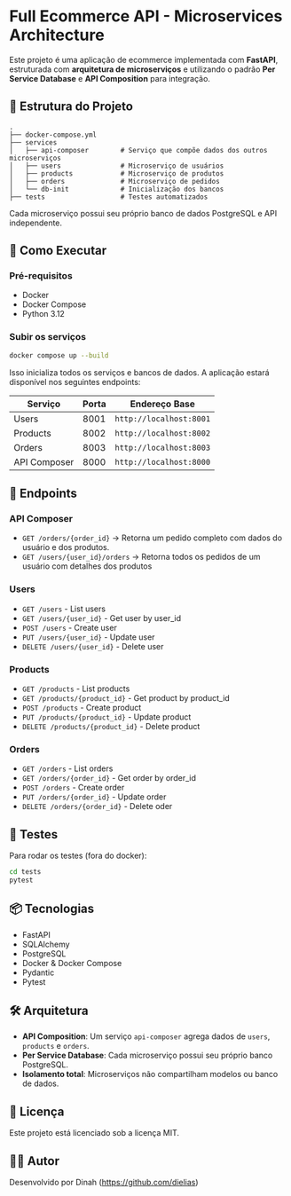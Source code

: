# Full Ecommerce API - Microservices Architecture

Este projeto é uma aplicação de ecommerce implementada com **FastAPI**, estruturada com **arquitetura de microserviços** e utilizando o padrão **Per Service Database** e **API Composition** para integração.

## 🧱 Estrutura do Projeto

```
.
├── docker-compose.yml
├── services
│   ├── api-composer        # Serviço que compõe dados dos outros microserviços
│   ├── users               # Microserviço de usuários
│   ├── products            # Microserviço de produtos
│   ├── orders              # Microserviço de pedidos
│   └── db-init             # Inicialização dos bancos
├── tests                   # Testes automatizados
```

Cada microserviço possui seu próprio banco de dados PostgreSQL e API independente.

## 🚀 Como Executar

### Pré-requisitos

- Docker
- Docker Compose
- Python 3.12

### Subir os serviços

```bash
docker compose up --build
```

Isso inicializa todos os serviços e bancos de dados. A aplicação estará disponível nos seguintes endpoints:

| Serviço      | Porta | Endereço Base         |
|--------------|-------|------------------------|
| Users        | 8001  | `http://localhost:8001` |
| Products     | 8002  | `http://localhost:8002` |
| Orders       | 8003  | `http://localhost:8003` |
| API Composer | 8000  | `http://localhost:8000` |

## 🔌 Endpoints

### API Composer

- `GET /orders/{order_id}` → Retorna um pedido completo com dados do usuário e dos produtos.
- `GET /users/{user_id}/orders` →  Retorna todos os pedidos de um usuário com detalhes dos produtos 

### Users

- `GET /users` - List users
- `GET /users/{user_id}` - Get user by user_id
- `POST /users` - Create user
- `PUT /users/{user_id}` - Update user
- `DELETE /users/{user_id}` - Delete user

### Products

- `GET /products` - List products
- `GET /products/{product_id}` - Get product by product_id
- `POST /products` - Create product
- `PUT /products/{product_id}` - Update product
- `DELETE /products/{product_id}` - Delete product

### Orders

- `GET /orders` - List orders
- `GET /orders/{order_id}` - Get order by order_id
- `POST /orders` - Create order
- `PUT /orders/{order_id}` - Update order
- `DELETE /orders/{order_id}` - Delete oder

## 🧪 Testes

Para rodar os testes (fora do docker):

```bash
cd tests
pytest
```

## 📦 Tecnologias

- FastAPI
- SQLAlchemy
- PostgreSQL
- Docker & Docker Compose
- Pydantic
- Pytest

## 🛠️ Arquitetura

- **API Composition**: Um serviço `api-composer` agrega dados de `users`, `products` e `orders`.
- **Per Service Database**: Cada microserviço possui seu próprio banco PostgreSQL.
- **Isolamento total**: Microserviços não compartilham modelos ou banco de dados.

## 📝 Licença

Este projeto está licenciado sob a licença MIT.

## 🧑‍💻 Autor

Desenvolvido por Dinah (https://github.com/dielias)
